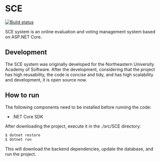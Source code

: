 # SCE

[![Build status](https://aiursoft.visualstudio.com/SCE/_apis/build/status/SCE%20CI)](https://aiursoft.visualstudio.com/SCE/_build/latest?definitionId=17)

SCE system is an online evaluation and voting management system based on ASP.NET Core.

## Development

The SCE system was originally developed for the Northeastern University Academy of Software. After the development, considering that the project has high reusability, the code is concise and tidy, and has high scalability and development, it is open source now.

## How to run

The following components need to be installed before running the code:

* .NET Core SDK

After downloading the project, execute it in the ./src/SCE directory:

```bash
$ dotnet restore
$ dotnet run
```

This will download the backend dependencies, update the database, and run the project.
